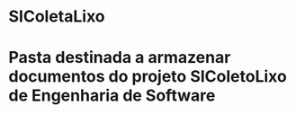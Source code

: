 # SIColetaLixo
# Pasta destinada a armazenar documentos do projeto SIColetoLixo de Engenharia de Software
